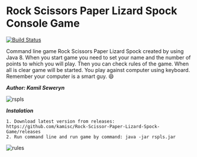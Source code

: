 # Rock Scissors Paper Lizard Spock Console Game

[![Build Status](https://travis-ci.org/kamisc/Rock-Scissors-Paper-Lizard-Spock-Game.svg?branch=master)](https://travis-ci.org/kamisc/Rock-Scissors-Paper-Lizard-Spock-Game)

Command line game Rock Scissors Paper Lizard Spock created by using Java 8. When you start game you need to set your name and the number of points to which you will play. Then you can check rules of the game. 
When all is clear game will be started. You play against computer using keyboard. Remember your computer is a smart guy. :smile:

**_Author: Kamil Seweryn_**

![rspls](https://raw.githubusercontent.com/kamisc/Rock-Scissors-Paper-Lizard-Spock-Game/master/src/main/resources/rspls.jpg)

**_Instalation_**
```
1. Download latest version from releases: https://github.com/kamisc/Rock-Scissor-Paper-Lizard-Spock-Game/releases
2. Run command line and run game by command: java -jar rspls.jar
```
![rules](https://raw.githubusercontent.com/kamisc/Rock-Scissors-Paper-Lizard-Spock-Game/master/src/main/resources/rules.jpg)